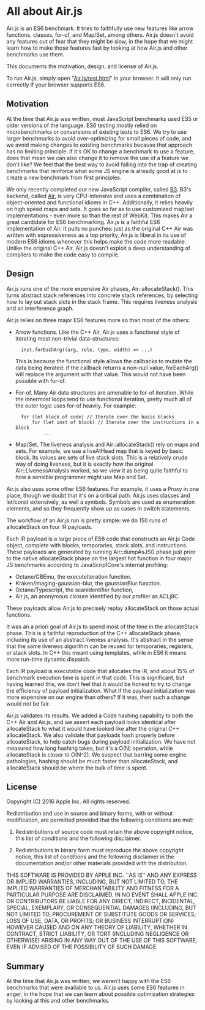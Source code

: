 # All about Air.js

Air.js is an ES6 benchmark. It tries to faithfully use new features like arrow
functions, classes, for-of, and Map/Set, among others. Air.js doesn't avoid any
features out of fear that they might be slow, in the hope that we might learn
how to make those features fast by looking at how Air.js and other benchmarks
use them.

This documents the motivation, design, and license of Air.js.

To run Air.js, simply open "[Air.js/test.html](test.html)" in your browser. It
will only run correctly if your browser supports ES6.

## Motivation

At the time that Air.js was written, most JavaScript benchmarks used ES5 or
older versions of the language. ES6 testing mostly relied on microbenchmarks or
conversions of existing tests to ES6. We try to use larger benchmarks to avoid
over-optimizing for small pieces of code, and we avoid making changes to
existing benchmarks because that approach has no limiting principle: if it's OK
to change a benchmark to use a feature, does that mean we can also change it to
remove the use of a feature we don't like? We feel that the best way to avoid
falling into the trap of creating benchmarks that reinforce what some JS engine
is already good at is to create a new benchmark from first principles.

We only recently completed our new JavaScript compiler, called
[B3](https://webkit.org/blog/5852/introducing-the-b3-jit-compiler/). B3's
backend, called
[Air](https://webkit.org/docs/b3/assembly-intermediate-representation.html), is
very CPU-intensive and uses a combination of object-oriented and functional
idioms in C++. Additionally, it relies heavily on high speed maps and sets. It
goes so far as to use customized map/set implementations - even more so than
the rest of WebKit. This makes Air a great candidate for ES6 benchmarking.
Air.js is a faithful ES6 implementation of Air. It pulls no punches: just as
the original C++ Air was written with expressiveness as a top priority, Air.js
is liberal in its use of modern ES6 idioms whenever this helps make the code
more readable. Unlike the original C++ Air, Air.js doesn't exploit a deep
understanding of compilers to make the code easy to compile.

## Design

Air.js runs one of the more expensive Air phases, Air::allocateStack(). This
turns abstract stack references into concrete stack references, by selecting
how to lay out stack slots in the stack frame. This requires liveness analysis
and an interference graph.

Air.js relies on three major ES6 features more so than most of the others:

- Arrow functions. Like the C++ Air, Air.js uses a functional style of
  iterating most non-trivial data-structures:

        inst.forEachArg((arg, role, type, width) => ...)

  This is because the functional style allows the callbacks to mutate the data
  being iterated: if the callback returns a non-null value, forEachArg() will
  replace the argument with that value. This would not have been possible with
  for-of.

- For-of. Many Air data structures are amenable to for-of iteration. While the
  innermost loops tend to use functional iteration, pretty much all of the
  outer logic uses for-of heavily. For example:

        for (let block of code) // Iterate over the basic blocks
            for (let inst of block) // Iterate over the instructions in a block
                ...

- Map/Set. The liveness analysis and Air::allocateStack() rely on maps and
  sets. For example, we use a liveAtHead map that is keyed by basic block. Its
  values are sets of live stack slots. This is a relatively crude way of doing
  liveness, but it is exactly how the original Air::LivenessAnalysis worked, so
  we view it as being quite faithful to how a sensible programmer might use Map
  and Set.

Air.js also uses some other ES6 features. For example, it uses a Proxy
in one place, though we doubt that it's on a critical path. Air.js uses classes
and let/const extensively, as well a symbols. Symbols are used as enumeration
elements, and so they frequently show up as cases in switch statements.

The workflow of an Air.js run is pretty simple: we do 150 runs of allocateStack
on four IR payloads.

Each IR payload is a large piece of ES6 code that constructs an Air.js Code
object, complete with blocks, temporaries, stack slots, and instructions. These
payloads are generated by running Air::dumpAsJS() phase just prior to the
native allocateStack phase on the largest hot function in four major JS
benchmarks according to JavaScriptCore's internal profiling:

- Octane/GBEmu, the executeIteration function.
- Kraken/imaging-gaussian-blur, the gaussianBlur function.
- Octane/Typescript, the scanIdentifier function,
- Air.js, an anonymous closure identified by our profiler as ACLj8C.

These payloads allow Air.js to precisely replay allocateStack on those actual
functions.

It was an a priori goal of Air.js to spend most of the time in the
allocateStack phase. This is a faithful reproduction of the C++ allocateStack
phase, including its use of an abstract liveness analysis. It's abstract in the
sense that the same liveness algorithm can be reused for temporaries,
registers, or stack slots. In C++ this meant using templates, while in ES6 it
means more run-time dynamic dispatch.

Each IR payload is executable code that allocates the IR, and about 15% of
benchmark execution time is spent in that code. This is significant, but having
learned this, we don't feel that it would be honest to try to change the
efficiency of payload initialization. What if the payload initialization was
more expensive on our engine than others? If it was, then such a change would
not be fair.

Air.js validates its results. We added a Code hashing capability to both the
C++ Air and Air.js, and we assert each payload looks identical after
allocateStack to what it would have looked like after the original C++
allocateStack. We also validate that payloads hash properly before
allcoateStack, to help catch bugs during payload initialization. We have not
measured how long hashing takes, but it's a O(N) operation, while allocateStack
is closer to O(N^2). We suspect that barring some engine pathologies, hashing
should be much faster than allocateStack, and allocateStack should be where the
bulk of time is spent.

## License

Copyright (C) 2016 Apple Inc. All rights reserved.

Redistribution and use in source and binary forms, with or without
modification, are permitted provided that the following conditions
are met:

1. Redistributions of source code must retain the above copyright
   notice, this list of conditions and the following disclaimer.

2. Redistributions in binary form must reproduce the above copyright
   notice, this list of conditions and the following disclaimer in the
   documentation and/or other materials provided with the distribution.

THIS SOFTWARE IS PROVIDED BY APPLE INC. ``AS IS'' AND ANY
EXPRESS OR IMPLIED WARRANTIES, INCLUDING, BUT NOT LIMITED TO, THE
IMPLIED WARRANTIES OF MERCHANTABILITY AND FITNESS FOR A PARTICULAR
PURPOSE ARE DISCLAIMED.  IN NO EVENT SHALL APPLE INC. OR
CONTRIBUTORS BE LIABLE FOR ANY DIRECT, INDIRECT, INCIDENTAL, SPECIAL,
EXEMPLARY, OR CONSEQUENTIAL DAMAGES (INCLUDING, BUT NOT LIMITED TO,
PROCUREMENT OF SUBSTITUTE GOODS OR SERVICES; LOSS OF USE, DATA, OR
PROFITS; OR BUSINESS INTERRUPTION) HOWEVER CAUSED AND ON ANY THEORY
OF LIABILITY, WHETHER IN CONTRACT, STRICT LIABILITY, OR TORT
(INCLUDING NEGLIGENCE OR OTHERWISE) ARISING IN ANY WAY OUT OF THE USE
OF THIS SOFTWARE, EVEN IF ADVISED OF THE POSSIBILITY OF SUCH DAMAGE.

## Summary

At the time that Air.js was written, we weren't happy with the ES6 benchmarks
that were available to us. Air.js uses some ES6 features in anger, in the hope
that we can learn about possible optimization strategies by looking at this and
other benchmarks.
